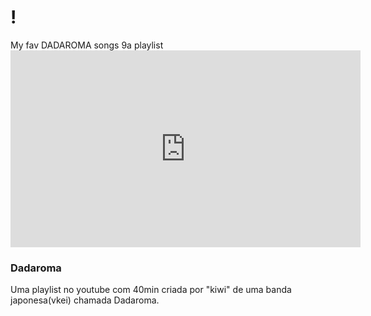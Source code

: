 # !
<!DOCTYPE html>
<html lang="pt-BR">
<head>
  <meta charset="UTF-8">
 My fav DADAROMA songs 9a playlist 
  <link rel="stylesheet" href="styles.css">
</head>
<body>
  <div class="video-box">
    <iframe width="560" height="315" src="https://www.youtube.com/watch?v=UvHWBi2CGMg" frameborder="0" allowfullscreen></iframe>
    <div class="info">
      <h3>Dadaroma</h3>
      <p> Uma playlist no youtube com 40min criada por "kiwi" de uma banda japonesa(vkei) chamada Dadaroma.</p>
    </div>
  </div>
</body>
</html>
